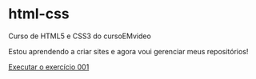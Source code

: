 # html-css
 Curso de HTML5 e CSS3 do cursoEMvideo

Estou aprendendo a criar sites e agora voui gerenciar meus repositórios!

<a href="https://wellington-aparecido.github.io/html-css/exercicios/ex001/index.html"> Executar o exercício 001</a>